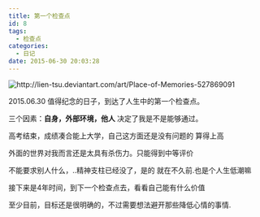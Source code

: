 ```yaml
---
title: 第一个检查点
id: 8
tags:
  - 检查点
categories:
  - 日记
date: 2015-06-30 20:03:28
---
```

<img src="2015/06/30/8/9d340313gw1etmde79z56j21hc0u017u.jpg" alt="http://lien-tsu.deviantart.com/art/Place-of-Memories-527869091" title="Lien-Tsu">

2015.06.30 值得纪念的日子，到达了人生中的第一个检查点。

三个因素：**自身，外部环境，他人** 决定了我是不是能够通过。

高考结束，成绩凑合能上大学，自己这方面还是没有问题的 算得上高

外面的世界对我而言还是太具有杀伤力。只能得到中等评价

不能要求别人什么，..精神支柱已经没了，是的 就在不久前.也是个人生低潮嘛

接下来是4年时间，到下一个检查点去，看看自己能有什么价值

至少目前，目标还是很明确的，不过需要想法避开那些降低心情的事情.


